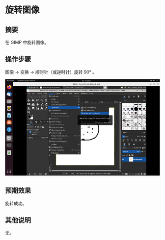 # 旋转图像

## 摘要

在 GIMP 中旋转图像。

## 操作步骤

图像 -> 变换 -> 顺时针（或逆时针）旋转 90° 。

![旋转图像-1](./img/旋转图像-1.png)

## 预期效果

旋转成功。

## 其他说明

无。
